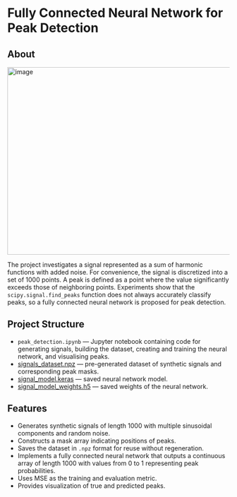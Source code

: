 # Fully Connected Neural Network for Peak Detection

## About
<img width="1620" height="425" alt="image" src="https://github.com/user-attachments/assets/1fe17988-7f0c-4b3d-badb-965df84e315b" />

The project investigates a signal represented as a sum of harmonic functions with added noise. For convenience, the signal is discretized into a set of 1000 points. A peak is defined as a point where the value significantly exceeds those of neighboring points. Experiments show that the `scipy.signal.find_peaks` function does not always accurately classify peaks, so a fully connected neural network is proposed for peak detection.

## Project Structure
- `peak_detection.ipynb` — Jupyter notebook containing code for generating signals, building the dataset, creating and training the neural network, and visualising peaks.
- [signals_dataset.npz](https://mega.nz/file/P64ghRSD#vPIbyPSXhMC7EAI87WXTJ43hx0synSVvNN6r-EP2BIw) — pre-generated dataset of synthetic signals and corresponding peak masks.
- [signal_model.keras](https://mega.nz/file/TuAGHYYY#uRt_abCcxEvAzpSto0-RtznCOzu6Qc7PQ-A7nJemzhQ) — saved neural network model.
- [signal_model_weights.h5](https://mega.nz/file/y7pHkRQa#ouYWxpkJlBgz9-bFldJpGVUtfcdsP4f4yW3g8TiirUk) — saved weights of the neural network.

## Features
- Generates synthetic signals of length 1000 with multiple sinusoidal components and random noise.
- Constructs a mask array indicating positions of peaks.
- Saves the dataset in `.npz` format for reuse without regeneration.
- Implements a fully connected neural network that outputs a continuous array of length 1000 with values from 0 to 1 representing peak probabilities.
- Uses MSE as the training and evaluation metric.
- Provides visualization of true and predicted peaks.
